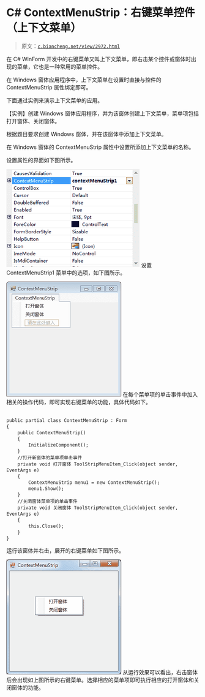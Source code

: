 # C# ContextMenuStrip：右键菜单控件（上下文菜单）

> 原文：[`c.biancheng.net/view/2972.html`](http://c.biancheng.net/view/2972.html)

在 C# WinForm 开发中的右键菜单又叫上下文菜单，即右击某个控件或窗体时出现的菜单，它也是一种常用的菜单控件。

在 Windows 窗体应用程序中，上下文菜单在设置时直接与控件的 ContextMenuStrip 属性绑定即可。

下面通过实例来演示上下文菜单的应用。

【实例】创建 Windows 窗体应用程序，并为该窗体创建上下文菜单，菜单项包括打开窗体、关闭窗体。

根据题目要求创建 Windows 窗体，并在该窗体中添加上下文菜单。

在 Windows 窗体的 ContextMenuStrip 属性中设置所添加上下文菜单的名称。

设置属性的界面如下图所示。

![窗体中 ContextMenuStrip 属性的设置](img/8dcd40d3411c2a506d0939f9d5e2fdbc.png)
设置 ContextMenuStrip1 菜单中的选项，如下图所示。

![ContextMenuStrip1 菜单中的选项](img/7f1cf47c8b5e4105129a0602649137ca.png)
在每个菜单项的单击事件中加入相关的操作代码，即可实现右键菜单的功能，具体代码如下。

```

public partial class ContextMenuStrip : Form
{
    public ContextMenuStrip()
    {
        InitializeComponent();
    }
    //打开新窗体的菜单项单击事件
    private void 打开窗体 ToolStripMenuItem_Click(object sender, EventArgs e)
    {
        ContextMenuStrip menu1 = new ContextMenuStrip();
        menu1.Show();
    }
    //关闭窗体菜单项的单击事件
    private void 关闭窗体 ToolStripMenuItem_Click(object sender, EventArgs e)
    {
        this.Close();
    }
}
```

运行该窗体并右击，展开的右键菜单如下图所示。

![右键菜单的效果](img/8c14d40e6c2ed87ac8ff93cd7a326702.png)
从运行效果可以看出，右击窗体后会出现如上图所示的右键菜单。选择相应的菜单项即可执行相应的打开窗体和关闭窗体的功能。